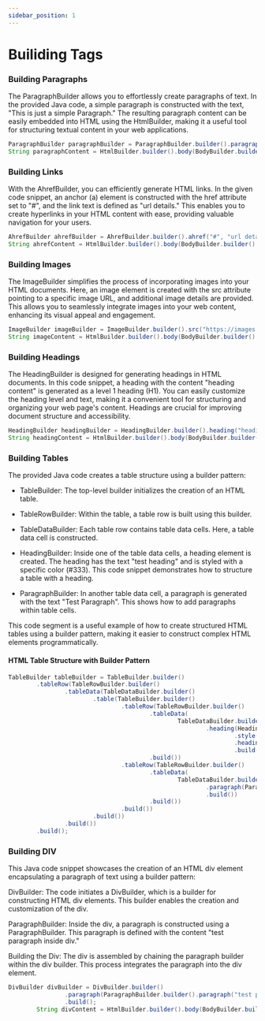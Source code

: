 ```yaml
---
sidebar_position: 1
---
```


# Builiding Tags

### Building  Paragraphs
The ParagraphBuilder allows you to effortlessly create paragraphs of text. In the provided Java code, a simple paragraph is constructed with the text, "This is just a simple Paragraph." The resulting paragraph content can be easily embedded into HTML using the HtmlBuilder, making it a useful tool for structuring textual content in your web applications.

```java
ParagraphBuilder paragraphBuilder = ParagraphBuilder.builder().paragraph("This is just simple Paragraph").build();
String paragraphContent = HtmlBuilder.builder().body(BodyBuilder.builder().paragraph(paragraphBuilder).build()).build();
```

### Building  Links
With the AhrefBuilder, you can efficiently generate HTML links. In the given code snippet, an anchor (a) element is constructed with the href attribute set to "#", and the link text is defined as "url details." This enables you to create hyperlinks in your HTML content with ease, providing valuable navigation for your users.
```java
AhrefBuilder ahrefBuilder = AhrefBuilder.builder().ahref("#", "url details").build();
String ahrefContent = HtmlBuilder.builder().body(BodyBuilder.builder().ahref(ahrefBuilder).build()).build();
```

### Building Images
The ImageBuilder simplifies the process of incorporating images into your HTML documents. Here, an image element is created with the src attribute pointing to a specific image URL, and additional image details are provided. This allows you to seamlessly integrate images into your web content, enhancing its visual appeal and engagement.

```java
ImageBuilder imageBuilder = ImageBuilder.builder().src("https://images.unsplash.com/photo-1682685797332-e678a04f8a64?ixlib=rb-4.0.3&ixid=M3wxMjA3fDF8MHxlZGl0b3JpYWwtZmVlZHw2fHx8ZW58MHx8fHx8&auto=format&fit=crop&w=500&q=60", "image details").build();
String imageContent = HtmlBuilder.builder().body(BodyBuilder.builder().image(imageBuilder).build()).build();
```

### Building Headings
The HeadingBuilder is designed for generating headings in HTML documents. In this code snippet, a heading with the content "heading content" is generated as a level 1 heading (H1). You can easily customize the heading level and text, making it a convenient tool for structuring and organizing your web page's content. Headings are crucial for improving document structure and accessibility.
```java
HeadingBuilder headingBuilder = HeadingBuilder.builder().heading("heading content", Heading.HEADING_1).build();
String headingContent = HtmlBuilder.builder().body(BodyBuilder.builder().heading(headingBuilder).build()).build();
```

### Building Tables
The provided Java code creates a table structure using a builder pattern:

- TableBuilder: The top-level builder initializes the creation of an HTML table.

- TableRowBuilder: Within the table, a table row is built using this builder.

- TableDataBuilder: Each table row contains table data cells. Here, a table data cell is constructed.

- HeadingBuilder: Inside one of the table data cells, a heading element is created. The heading has the text "test heading" and is styled with a specific color (#333). This code snippet demonstrates how to structure a table with a heading.

- ParagraphBuilder: In another table data cell, a paragraph is generated with the text "Test Paragraph". This shows how to add paragraphs within table cells.

This code segment is a useful example of how to create structured HTML tables using a builder pattern, making it easier to construct complex HTML elements programmatically.
#### HTML Table Structure with Builder Pattern

```java
TableBuilder tableBuilder = TableBuilder.builder()
        .tableRow(TableRowBuilder.builder()
                .tableData(TableDataBuilder.builder()
                        .table(TableBuilder.builder()
                                .tableRow(TableRowBuilder.builder()
                                        .tableData(
                                                TableDataBuilder.builder()
                                                        .heading(HeadingBuilder.builder()
                                                                .style("style", "color: #333;")
                                                                .heading("test heading", Heading.HEADING_1)
                                                                .build()).build())
                                        .build())
                                .tableRow(TableRowBuilder.builder()
                                        .tableData(
                                                TableDataBuilder.builder()
                                                        .paragraph(ParagraphBuilder.builder().paragraph("Test Paragraph").build())
                                                        .build())
                                        .build())
                                .build())
                        .build())
                .build())
        .build();
```

### Building DIV

This Java code snippet showcases the creation of an HTML div element encapsulating a paragraph of text using a builder pattern:

DivBuilder: The code initiates a DivBuilder, which is a builder for constructing HTML div elements. This builder enables the creation and customization of the div.

ParagraphBuilder: Inside the div, a paragraph is constructed using a ParagraphBuilder. This paragraph is defined with the content "test paragraph inside div."

Building the Div: The div is assembled by chaining the paragraph builder within the div builder. This process integrates the paragraph into the div element.


```java
DivBuilder divBuilder = DivBuilder.builder()
                .paragraph(ParagraphBuilder.builder().paragraph("test paragraph inside div").build())
                .build();
        String divContent = HtmlBuilder.builder().body(BodyBuilder.builder().div(divBuilder).build()).build();
```